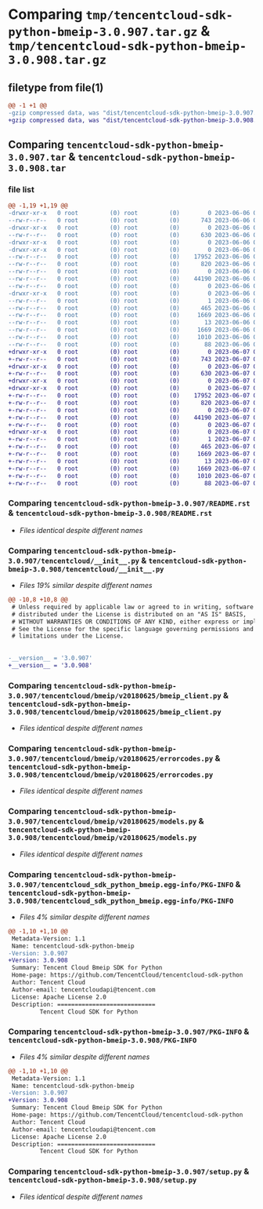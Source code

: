 # Comparing `tmp/tencentcloud-sdk-python-bmeip-3.0.907.tar.gz` & `tmp/tencentcloud-sdk-python-bmeip-3.0.908.tar.gz`

## filetype from file(1)

```diff
@@ -1 +1 @@
-gzip compressed data, was "dist/tencentcloud-sdk-python-bmeip-3.0.907.tar", last modified: Tue Jun  6 02:19:42 2023, max compression
+gzip compressed data, was "dist/tencentcloud-sdk-python-bmeip-3.0.908.tar", last modified: Wed Jun  7 00:17:43 2023, max compression
```

## Comparing `tencentcloud-sdk-python-bmeip-3.0.907.tar` & `tencentcloud-sdk-python-bmeip-3.0.908.tar`

### file list

```diff
@@ -1,19 +1,19 @@
-drwxr-xr-x   0 root         (0) root         (0)        0 2023-06-06 02:19:42.000000 tencentcloud-sdk-python-bmeip-3.0.907/
--rw-r--r--   0 root         (0) root         (0)      743 2023-06-06 02:19:42.000000 tencentcloud-sdk-python-bmeip-3.0.907/README.rst
-drwxr-xr-x   0 root         (0) root         (0)        0 2023-06-06 02:19:42.000000 tencentcloud-sdk-python-bmeip-3.0.907/tencentcloud/
--rw-r--r--   0 root         (0) root         (0)      630 2023-06-06 02:19:42.000000 tencentcloud-sdk-python-bmeip-3.0.907/tencentcloud/__init__.py
-drwxr-xr-x   0 root         (0) root         (0)        0 2023-06-06 02:19:42.000000 tencentcloud-sdk-python-bmeip-3.0.907/tencentcloud/bmeip/
-drwxr-xr-x   0 root         (0) root         (0)        0 2023-06-06 02:19:42.000000 tencentcloud-sdk-python-bmeip-3.0.907/tencentcloud/bmeip/v20180625/
--rw-r--r--   0 root         (0) root         (0)    17952 2023-06-06 02:19:42.000000 tencentcloud-sdk-python-bmeip-3.0.907/tencentcloud/bmeip/v20180625/bmeip_client.py
--rw-r--r--   0 root         (0) root         (0)      820 2023-06-06 02:19:42.000000 tencentcloud-sdk-python-bmeip-3.0.907/tencentcloud/bmeip/v20180625/errorcodes.py
--rw-r--r--   0 root         (0) root         (0)        0 2023-06-06 02:19:42.000000 tencentcloud-sdk-python-bmeip-3.0.907/tencentcloud/bmeip/v20180625/__init__.py
--rw-r--r--   0 root         (0) root         (0)    44190 2023-06-06 02:19:42.000000 tencentcloud-sdk-python-bmeip-3.0.907/tencentcloud/bmeip/v20180625/models.py
--rw-r--r--   0 root         (0) root         (0)        0 2023-06-06 02:19:42.000000 tencentcloud-sdk-python-bmeip-3.0.907/tencentcloud/bmeip/__init__.py
-drwxr-xr-x   0 root         (0) root         (0)        0 2023-06-06 02:19:42.000000 tencentcloud-sdk-python-bmeip-3.0.907/tencentcloud_sdk_python_bmeip.egg-info/
--rw-r--r--   0 root         (0) root         (0)        1 2023-06-06 02:19:42.000000 tencentcloud-sdk-python-bmeip-3.0.907/tencentcloud_sdk_python_bmeip.egg-info/dependency_links.txt
--rw-r--r--   0 root         (0) root         (0)      465 2023-06-06 02:19:42.000000 tencentcloud-sdk-python-bmeip-3.0.907/tencentcloud_sdk_python_bmeip.egg-info/SOURCES.txt
--rw-r--r--   0 root         (0) root         (0)     1669 2023-06-06 02:19:42.000000 tencentcloud-sdk-python-bmeip-3.0.907/tencentcloud_sdk_python_bmeip.egg-info/PKG-INFO
--rw-r--r--   0 root         (0) root         (0)       13 2023-06-06 02:19:42.000000 tencentcloud-sdk-python-bmeip-3.0.907/tencentcloud_sdk_python_bmeip.egg-info/top_level.txt
--rw-r--r--   0 root         (0) root         (0)     1669 2023-06-06 02:19:42.000000 tencentcloud-sdk-python-bmeip-3.0.907/PKG-INFO
--rw-r--r--   0 root         (0) root         (0)     1010 2023-06-06 02:19:42.000000 tencentcloud-sdk-python-bmeip-3.0.907/setup.py
--rw-r--r--   0 root         (0) root         (0)       88 2023-06-06 02:19:42.000000 tencentcloud-sdk-python-bmeip-3.0.907/setup.cfg
+drwxr-xr-x   0 root         (0) root         (0)        0 2023-06-07 00:17:43.000000 tencentcloud-sdk-python-bmeip-3.0.908/
+-rw-r--r--   0 root         (0) root         (0)      743 2023-06-07 00:17:43.000000 tencentcloud-sdk-python-bmeip-3.0.908/README.rst
+drwxr-xr-x   0 root         (0) root         (0)        0 2023-06-07 00:17:43.000000 tencentcloud-sdk-python-bmeip-3.0.908/tencentcloud/
+-rw-r--r--   0 root         (0) root         (0)      630 2023-06-07 00:17:43.000000 tencentcloud-sdk-python-bmeip-3.0.908/tencentcloud/__init__.py
+drwxr-xr-x   0 root         (0) root         (0)        0 2023-06-07 00:17:43.000000 tencentcloud-sdk-python-bmeip-3.0.908/tencentcloud/bmeip/
+drwxr-xr-x   0 root         (0) root         (0)        0 2023-06-07 00:17:43.000000 tencentcloud-sdk-python-bmeip-3.0.908/tencentcloud/bmeip/v20180625/
+-rw-r--r--   0 root         (0) root         (0)    17952 2023-06-07 00:17:43.000000 tencentcloud-sdk-python-bmeip-3.0.908/tencentcloud/bmeip/v20180625/bmeip_client.py
+-rw-r--r--   0 root         (0) root         (0)      820 2023-06-07 00:17:43.000000 tencentcloud-sdk-python-bmeip-3.0.908/tencentcloud/bmeip/v20180625/errorcodes.py
+-rw-r--r--   0 root         (0) root         (0)        0 2023-06-07 00:17:43.000000 tencentcloud-sdk-python-bmeip-3.0.908/tencentcloud/bmeip/v20180625/__init__.py
+-rw-r--r--   0 root         (0) root         (0)    44190 2023-06-07 00:17:43.000000 tencentcloud-sdk-python-bmeip-3.0.908/tencentcloud/bmeip/v20180625/models.py
+-rw-r--r--   0 root         (0) root         (0)        0 2023-06-07 00:17:43.000000 tencentcloud-sdk-python-bmeip-3.0.908/tencentcloud/bmeip/__init__.py
+drwxr-xr-x   0 root         (0) root         (0)        0 2023-06-07 00:17:43.000000 tencentcloud-sdk-python-bmeip-3.0.908/tencentcloud_sdk_python_bmeip.egg-info/
+-rw-r--r--   0 root         (0) root         (0)        1 2023-06-07 00:17:43.000000 tencentcloud-sdk-python-bmeip-3.0.908/tencentcloud_sdk_python_bmeip.egg-info/dependency_links.txt
+-rw-r--r--   0 root         (0) root         (0)      465 2023-06-07 00:17:43.000000 tencentcloud-sdk-python-bmeip-3.0.908/tencentcloud_sdk_python_bmeip.egg-info/SOURCES.txt
+-rw-r--r--   0 root         (0) root         (0)     1669 2023-06-07 00:17:43.000000 tencentcloud-sdk-python-bmeip-3.0.908/tencentcloud_sdk_python_bmeip.egg-info/PKG-INFO
+-rw-r--r--   0 root         (0) root         (0)       13 2023-06-07 00:17:43.000000 tencentcloud-sdk-python-bmeip-3.0.908/tencentcloud_sdk_python_bmeip.egg-info/top_level.txt
+-rw-r--r--   0 root         (0) root         (0)     1669 2023-06-07 00:17:43.000000 tencentcloud-sdk-python-bmeip-3.0.908/PKG-INFO
+-rw-r--r--   0 root         (0) root         (0)     1010 2023-06-07 00:17:43.000000 tencentcloud-sdk-python-bmeip-3.0.908/setup.py
+-rw-r--r--   0 root         (0) root         (0)       88 2023-06-07 00:17:43.000000 tencentcloud-sdk-python-bmeip-3.0.908/setup.cfg
```

### Comparing `tencentcloud-sdk-python-bmeip-3.0.907/README.rst` & `tencentcloud-sdk-python-bmeip-3.0.908/README.rst`

 * *Files identical despite different names*

### Comparing `tencentcloud-sdk-python-bmeip-3.0.907/tencentcloud/__init__.py` & `tencentcloud-sdk-python-bmeip-3.0.908/tencentcloud/__init__.py`

 * *Files 19% similar despite different names*

```diff
@@ -10,8 +10,8 @@
 # Unless required by applicable law or agreed to in writing, software
 # distributed under the License is distributed on an "AS IS" BASIS,
 # WITHOUT WARRANTIES OR CONDITIONS OF ANY KIND, either express or implied.
 # See the License for the specific language governing permissions and
 # limitations under the License.
 
 
-__version__ = '3.0.907'
+__version__ = '3.0.908'
```

### Comparing `tencentcloud-sdk-python-bmeip-3.0.907/tencentcloud/bmeip/v20180625/bmeip_client.py` & `tencentcloud-sdk-python-bmeip-3.0.908/tencentcloud/bmeip/v20180625/bmeip_client.py`

 * *Files identical despite different names*

### Comparing `tencentcloud-sdk-python-bmeip-3.0.907/tencentcloud/bmeip/v20180625/errorcodes.py` & `tencentcloud-sdk-python-bmeip-3.0.908/tencentcloud/bmeip/v20180625/errorcodes.py`

 * *Files identical despite different names*

### Comparing `tencentcloud-sdk-python-bmeip-3.0.907/tencentcloud/bmeip/v20180625/models.py` & `tencentcloud-sdk-python-bmeip-3.0.908/tencentcloud/bmeip/v20180625/models.py`

 * *Files identical despite different names*

### Comparing `tencentcloud-sdk-python-bmeip-3.0.907/tencentcloud_sdk_python_bmeip.egg-info/PKG-INFO` & `tencentcloud-sdk-python-bmeip-3.0.908/tencentcloud_sdk_python_bmeip.egg-info/PKG-INFO`

 * *Files 4% similar despite different names*

```diff
@@ -1,10 +1,10 @@
 Metadata-Version: 1.1
 Name: tencentcloud-sdk-python-bmeip
-Version: 3.0.907
+Version: 3.0.908
 Summary: Tencent Cloud Bmeip SDK for Python
 Home-page: https://github.com/TencentCloud/tencentcloud-sdk-python
 Author: Tencent Cloud
 Author-email: tencentcloudapi@tencent.com
 License: Apache License 2.0
 Description: ============================
         Tencent Cloud SDK for Python
```

### Comparing `tencentcloud-sdk-python-bmeip-3.0.907/PKG-INFO` & `tencentcloud-sdk-python-bmeip-3.0.908/PKG-INFO`

 * *Files 4% similar despite different names*

```diff
@@ -1,10 +1,10 @@
 Metadata-Version: 1.1
 Name: tencentcloud-sdk-python-bmeip
-Version: 3.0.907
+Version: 3.0.908
 Summary: Tencent Cloud Bmeip SDK for Python
 Home-page: https://github.com/TencentCloud/tencentcloud-sdk-python
 Author: Tencent Cloud
 Author-email: tencentcloudapi@tencent.com
 License: Apache License 2.0
 Description: ============================
         Tencent Cloud SDK for Python
```

### Comparing `tencentcloud-sdk-python-bmeip-3.0.907/setup.py` & `tencentcloud-sdk-python-bmeip-3.0.908/setup.py`

 * *Files identical despite different names*


